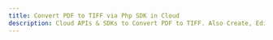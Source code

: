 ---title: Convert PDF to TIFF via Php SDK in Clouddescription: Cloud APIs & SDKs to Convert PDF to TIFF. Also Create, Edit & Render Microsoft Word & OpenOffice documents in the Cloud.---